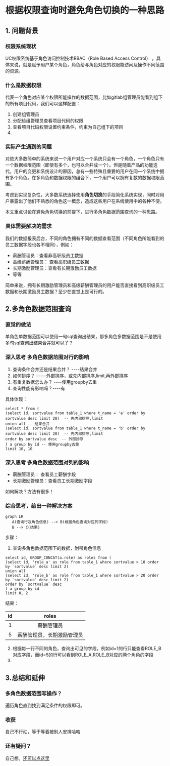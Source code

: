# 根据权限查询时避免角色切换的一种思路

## 1. 问题背景

### 权限系统现状

UC权限系统基于角色访问控制技术RBAC（Role Based Access Control） 。具体来说，就是赋予用户某个角色，角色给与角色对应的权限能访问及操作不同范围的资源。



### 什么是数据权限

代表一个角色对应某个权限所能操作的数据范围，比如gitlab组管理员能看到组下的所有项目代码，我们可以这样配置：

1. 创建组管理员
2. 分配给组管理员查看项目代码的权限
3. 查看项目代码权限设置约束条件，约束为自己组下的项目
4. 

### 实际产生遇到的问题

对绝大多数简单的系统来说一个用户对应一个系统只会有一个角色，一个角色只有一个数据权限范围（即使有多个，也可以合并成一个）。但是随着产品的功能迭代，用户的变更和系统设计的原因，总有一些特殊且重要的用户在同一个系统中拥有多个角色。在多角色和数据权限的组合下，一个用户可以拥有复数的数据权限范围。

考虑到实现复杂性，大多数系统选择使用**角色切换**的手段简化系统实现，同时对用户暴露出了他们不熟悉的角色这一概念，造成这些用户在系统使用中的各种不便。

本文重点讨论在避免角色切换的前提下，进行多角色数据范围查询的一种思路。



### 具体需要解决的需求

我们的数据报表后台，不同的角色拥有不同的数据查看范围（不同角色所能看到的员工数据字段也各不相同），例如：

- 薪酬管理员：查看非高职级员工数据
- 高级薪酬管理员： 查看高职级员工数据
- 长期激励管理员：查看有长期激励员工数据
- 等等

简单来说，拥有长期激励管理员和高级薪酬管理员的用户能否直接看到高职级员工数据和长期激励员工数据？至少在直觉上是可行的。



## 2.多角色数据范围查询

### 直觉的做法

单角色单数据范围可以使用一句sql查询出结果，那多角色多数据范围是不是使用多句sql查询出结果合并就可以了？



### 深入思考 多角色数据范围对行的影响

1. 查询条件合并还是结果合并？ ----结果合并
2. 如何排序？ -----外部排序，或先内部排序,limit,再外部排序
3. 有重复数据怎么办？ ----使用groupby去重
4. 查询性能有影响吗？----有

具体体现：

```mysql
select * from (
(select id, sortvalue from table_1 where t_name = 'a' order by sortvalue desc limit 20)  -- 先内部排序,limit
union all -- 结果合并
(select id, sortvalue from table_1 where t_name = 'b' order by sortvalue desc limit 20)  -- 先内部排序,limit
order by sortvalue desc  -- 外部排序
) a group by id -- 使用groupby去重
limit 10, 10
```

### 深入思考 多角色数据范围对列的影响

- 薪酬管理员： 查看员工薪酬字段
- 长期激励管理员：查看员工长期激励字段

如何解决？方法有很多！



### 综合思考，给出一种解决方案

```mermaid
graph LR
   A(查询行及角色信息) --> B(根据角色查询对应列字段)
   B --> C(结果) 
```

步骤：

1. 查询多角色数据范围下的数据，附带角色信息

```mysql
select id, GROUP_CONCAT(a.role) as roles from (
(select id, 'role_a' as role from table_1 where sortvalue > 10 order by `sortvalue` desc limit 2)
union all
(select id, 'role_b' as role from table_1 where sortvalue > 20 order by `sortvalue` desc limit 2) 
order by `sortvalue` desc 
) a group by id
limit 0, 2
```

结果：

|  id  | roles |
| :--: | :--------------------: |
|  1   | 薪酬管理员               |
|  5   | 薪酬管理员，长期激励管理员 |

2. 根据每一行不同的角色，查询出可见的字段，例如id=1的行只能查看ROLE_B对应字段，而id=5的行可以看到ROLE_A,ROLE_B对应的两个角色的字段
3. 

## 3.总结和延伸

### 多角色数据范围写操作？

遍历角色直到找到满足条件的权限即可。



### 收获

自己不行动，等于等着被别人安排哈哈



### 还有疑问？

自己想。[还可以点这里](mailto:jinyufeng@ke.com?subject=问题)